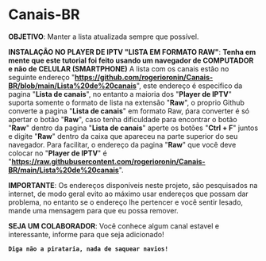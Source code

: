 # Canais-BR

**OBJETIVO**:
Manter a lista atualizada sempre que possível.

**INSTALAÇÂO NO PLAYER DE IPTV "LISTA EM FORMATO RAW"**:
**Tenha em mente que este tutorial foi feito usando um navegador de COMPUTADOR e não de CELULAR (SMARTPHONE)** A lista com os canais estão no seguinte endereço "**https://github.com/rogerioronin/Canais-BR/blob/main/Lista%20de%20canais**", este endereço é especifico da pagina "**Lista de canais**", no entanto a maioria dos "**Player de IPTV**" suporta somente o formato de lista na extensão "**Raw**", o proprio Github converte a pagina "**Lista de canais**" em formato Raw, ṕara converter é só apertar o botão "**Raw**", caso tenha dificuldade para encontrar o botão "**Raw**" dentro da pagina "**Lista de canais**" aperte os botões "**Ctrl + F**" juntos e digite "**Raw**" dentro da caixa que apareceu na parte superior do seu navegador. Para facilitar, o endereço da pagina "**Raw**" que você deve colocar no "**Player de IPTV**" é "**https://raw.githubusercontent.com/rogerioronin/Canais-BR/main/Lista%20de%20canais**".

**IMPORTANTE**:
Os endereços disponíveis neste projeto, são pesquisados na internet, de modo geral evito ao máximo usar endereços que possam dar problema, no entanto se o endereço lhe pertencer e você sentir lesado, mande uma mensagem para que eu possa remover.

**SEJA UM COLABORADOR**:
Você conhece algum canal estavel e interessante, informe para que seja adicionado!

**`Diga não a pirataria, nada de saquear navios!`**
